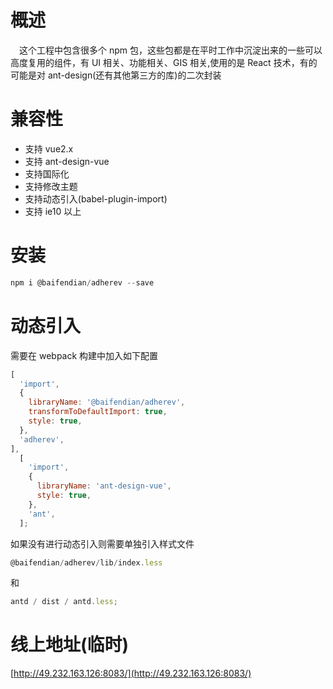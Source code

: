 # 概述

&ensp;&ensp;这个工程中包含很多个 npm 包，这些包都是在平时工作中沉淀出来的一些可以高度复用的组件，有 UI 相关、功能相关、GIS 相关,使用的是 React 技术，有的可能是对 ant-design(还有其他第三方的库)的二次封装

# 兼容性

- 支持 vue2.x
- 支持 ant-design-vue
- 支持国际化
- 支持修改主题
- 支持动态引入(babel-plugin-import)
- 支持 ie10 以上

# 安装

```javascript
npm i @baifendian/adherev --save
```

# 动态引入

需要在 webpack 构建中加入如下配置

```javascript
[
  'import',
  {
    libraryName: '@baifendian/adherev',
    transformToDefaultImport: true,
    style: true,
  },
  'adherev',
],
  [
    'import',
    {
      libraryName: 'ant-design-vue',
      style: true,
    },
    'ant',
  ];
```

如果没有进行动态引入则需要单独引入样式文件

```javascript
@baifendian/adherev/lib/index.less
```

和

```javascript
antd / dist / antd.less;
```

# 线上地址(临时)

[http://49.232.163.126:8083/](http://49.232.163.126:8083/)
